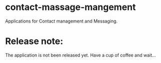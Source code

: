 # contact-massage-mangement
Applications for Contact management and Messaging.


# Release note:
  The application is not been released yet.
Have a cup of coffee and wait...
